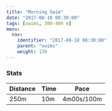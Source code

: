 ```yaml
---
title: "Morning Swim"
date: "2017-08-18 08:30:00"
tags: [swims, 300-400 m]
menu:
  nav:
    identifier: "2017-08-18 08:30:00"
    parent: "swims"
    weight: 130
---
```


### Stats

| Distance | Time | Pace |
|----------|------|------|
|250m|10m|4m00s/100m|
